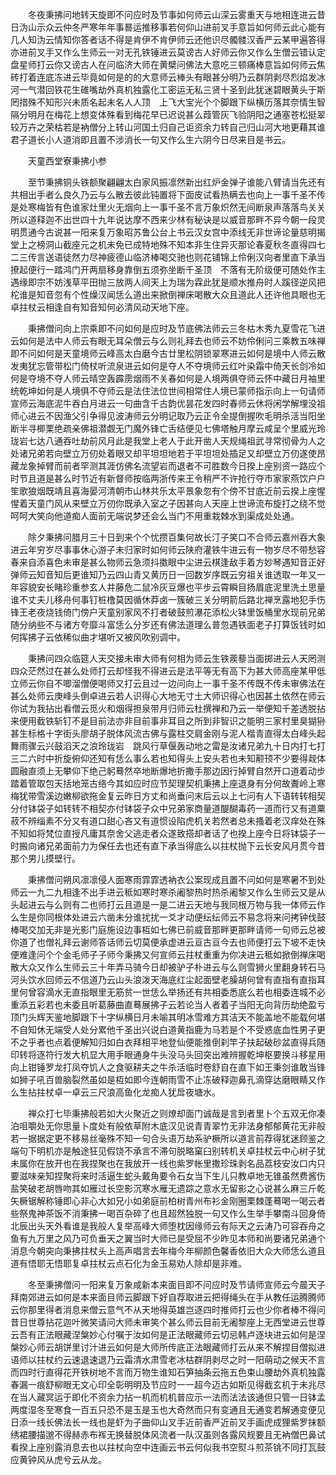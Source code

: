 <!-- { "loadSidebar": true } -->
　　冬夜秉拂问地转天旋即不问应时及节事如何师云山深云雾重天与地相连进云昔日沩山示众云仲冬严寒年年事晷运推移事若何仰山进前叉手意旨如何师云此心能有几人知沩云情知你答者话不得是肯伊不肯伊师云还他识尽髑髅汉香严云某甲遍答得亦进前叉手又作么生师云一对无孔铁锤进云莫谤古人好师云你又作么生僧云错认定盘星师打云你又谤古人在问临济大师在黄檗问佛法大意吃三顿痛棒意旨如何师云焦砖打着连底冻进云毕竟如何是的的大意师云棒头有眼甚分明乃云群阴剥尽烈焰发冰河一气潜回铁花生碓嘴劫外真机独露化工密运无私三贤十圣到此犹迷碧眼黄头于斯罔措殊不知形兴未质名起未名人人顶　上飞大宝光个个脚跟下纵横历落其奈情生智隔分明月在梅花上想变体殊看到梅花早已迟说甚么葭管灰飞验阴阳之通塞苍松挺翠较万卉之荣枯若是衲僧分上转山河国土归自己讵资余力转自己归山河大地更藉其谁君子道长小人道消即且置不涉消长一句又作么生六阴今日尽来目是书云。

　　天童西堂寮秉拂小参

　　至节秉拂铜头铁额聚翩翩太白家风振凛然新出红炉金弹子谁能八臂请当先还有共相出手者么良久乃云与么散去彼此钝置将下面皮试看热瞒去也向上一事千圣不传是处寒梅皆有色谁家灶里火无烟向上一事千圣不言万象炽然无间断泉声落落鸟关关所以道释迦不出世四十九年说达摩不西来少林有秘诀是以威音那畔不异今朝一段灵明贯通今古说甚一阳来复万象昭苏鲁公台上书云汉女宫中添线无非世谛论量慈明揭堂上之榜洞山截座元之机未免已成特地殊不知本非生住异灭那论春夏秋冬直得四七二三传言送语徒然力尽神疲德山临济棒喝交驰也则花铺锦上伶俐汉向者里直下承当撩起便行一踏鸿门开两扇移身靠倒五须弥坐断千圣顶　不落有无阶级便可随处作主遇缘即宗不妨浅草平田抛三放两人间天上为瑞为霖此犹是顺水推舟时人蹊径逆风把柁谁是知音忽有个性燥汉闻恁么道出来掀倒禅床喝散大众且道此人还许他具眼也无卓拄杖云相逢自有知音知何必清风动天地下座。

　　秉拂僧问向上宗乘即不问如何是应时及节底佛法师云三冬枯木秀九夏雪花飞进云如何是法中人师云有眼无耳朵僧云与么则礼拜去也师云不妨伶俐问三乘教五味禅即不问如何是天童境师云峰高太白磨今古廿里松阴锁翠寒进云如何是境中人师云散发夷犹忘管带松门倚杖听流泉进云如何是夺人不夺境师云红叶染霜中倚天长剑冷如何是夺境不夺人师云晴空轰霹雳烟雨不关春如何是人境两俱夺师云怀中藏日月袖里统乾坤如何是人境俱不夺师云是法住法位世间相常住人境已蒙师指示向上一句请师宣师云海底泥牛吞白月进云一句曲含千古韵优昙花发四时春师云休将闲学解埋没祖师心进云不因渔父引争得见波涛师云分明记取乃云正令全提倒握吹毛明杀活当阳坐断半寻楖栗绝疏亲佛祖潜觑无门魔外锋亡舌结便见七佛塔触月摩云咸呈个里威光玲珑岩七达八通吞吐劫前风月此是我堂上老人于此开凿人天规绳祖武寻常彻骨为人之处诸兄弟若向壁立万仞处着眼又却平坦坦地若于平坦坦处插足又却壁立万仞遂使昂藏龙象掉臂而前者罕测其涯仿佛名流望岩而退者不可胜数今日揆上座别资一路应个时节且道是甚么时节近有新督师按临两浙传来王令稍严不许抢行夺市家家燕饮户户笙歌狼烟既靖且喜海晏河清朝市山林共乐太平景象忽有个傍不甘底近前云揆上座惺惺着天童门风从来壁立万仞你既承入室之子因甚向人天座上世谛流布旋打之绕不觉呵呵大笑向他道痴人面前无端说梦还会么当门不用重栽棘水到渠成处处通。

　　除夕秉拂问腊月三十日到来个个忧攒百集何故长汀子笑口不合师云嘉州吞大象进云年穷岁尽事事休心游子未归家时如何师云陕府灌铁牛进云有一物岁尽不带愁容春来自添喜色未审是甚么物师云急须抖擞眼中尘进云棋逢敌手着方妙琴遇知音正好弹师云知音知后更谁知乃云四山青又黄历日一回数岁序既云穷祖关谁透取一年又一年容貌安长睹珍重参玄人井藤危二鼠冷灰豆爆也平步云霄瞬目扬眉底泥里洗土思量谁不丈夫儿移舟何事钉桩橹莫因循休莽卤一簇破三关分明箭后路北禅烹露地犯手伤锋王老夜烧钱倚门傍户天童别家风不打者破鼓煎瀑花添松火钵里饭桶里水现前兄弟随分纳些不与诸方夸靡斗富恁么分岁还有佛法道理么普忽遇铁面老子打算饭钱时如何挥拂子云依稀似曲才堪听又被风吹别调中。

　　秉拂问四众临筵人天交接未审大师有何相为师云生铁蒺藜当面掷进云人天罔测四众茫然过在甚么处师打云却怪我不得进云是法平等无有高下为甚大师高座某甲低立师云你自不唧溜僧便喝师又打云且过一边问向上一事千圣不传既不传未审佛法在甚么处师云庚峰头倒卓进云若人识得心大地无寸土大师识得心也因甚土依然在师云你试为我拈出看僧云觅火和烟得担泉带月归师云杜撰禅和乃云一举便知千差透脱拈来便用截铁斩钉不是目前法亦非目前事非耳目之所到非智识之能明三家村里臭猢狲甚生标格十字街头廖胡子脱体风流古佛与露柱交肩金刚与泥人楷青直得太白峰头起舞雨骤云兴鼓滔天之浪玲珑岩　跳风行草偃轰动地之雷是汝诸兄弟九十日内打七打三二六时中折旋俯仰还知有恁么事么若也知得头上安头若也未知颟顸不少要得觌体圆融直须上无攀仰下绝己躬蓦然卒地断爆地折撒手那边因行掉臂自然开口道着动步踏着管取包天括地笼古络今其如应时应节契理契机秉拂上座退身有分何故聻岭上寒梅犹带雪溪边嫩柳欲拖金复云昨日方丈和尚垂问末后云以上七问有人下语转转相契分付钵袋子如转转不相契亦付钵袋子众中兄弟家商量道醍醐毒药一道而行又有道粟菽不辨缁素不分又有道口甜心吝又有道惯设陷虎机关若然者总未搔着老汉痒处在殊不知如将梵位直授凡庸其奈舍父逃走者众遂致搭却者话了也揆上座今日将钵袋子一时搬向诸兄弟面前力为保任去也还有直下承当得底么以拄杖抛下云长安风月贯今昔那个男儿摸壁行。

　　秉拂僧问朔风凛凛侵人面寒雨霏霏透衲衣公案现成且置不问如何是寒暑不到处师云一九二九相逢不出手进云秪如寒时寒杀阇黎热时热杀阇黎又作么生师云又是从头起进云与么则有二也师打云且道是一是二进云天地与我同根万物与我一体师云作么生是你同根体处进云六凿未分谁扰扰一爻才动便纭纭师云不易念将来问拷钟伐鼓棒喝交加无非是光影门庭施设边事枑如七佛已前威音那畔更那畔请师一句师云总被你道了也僧礼拜云谢师答话师云切莫便承虚进云亘古亘今去也师便打云下坡不走快便难逢问个个金毛师子子师今秉拂又何宣师云拄杖重重为你决进云秪如掀倒禅床喝散大众又作么生师云三十年弄马骑今日却被驴子朴进云与么则雪狮火里翻身转石马河头饮水回师云不信道乃云山头浪泼天海底红尘起面壁老臊胡何曾有直指有直指耳里何曾容滴水无直指眼里无筋贫一世恁么举扬还有共相委悉底么若也相委连城不必重添五彩若也未委且听葛藤曲直蓦展拂子云若论当人者着子当阳无向背历劫绝盈亏顶门头辉天鉴地脚跟下十字纵横日月未喻其明冰雪难方其洁天不能盖地不能载何堪不自知休无端受人处分累他千圣出兴说白道黄指鹿为马若是个不受惑底血性男子更不之乎者也点着便解知归如白衣拜相平地登仙便能推倒刹竿子扶起破砂盆直得兵随印转将逐符行发大机显大用手眼通身牛头没马头回突出难辨握乾坤枢要换斗移星用向上钳锤罗龙打凤夺饥人之食驱耕夫之牛杀活临时卷舒自在直下如王秉剑谁敢当锋如狮子吼百兽脑裂然虽如是枑如即今连朝雨雪不止冻破释迦鼻孔滴穿达磨眼睛又作么生拈拄杖卓一卓云三尺浪高鱼化龙痴人犹戽夜塘水。

　　禅众打七毕秉拂般若如大火聚近之则燎却面门诚哉是言到者里卜个五双无你凑泊咀嚼处无你思量卜度处有般依草附木底汉见说青青翠竹无非法身郁郁黄花无非般若一据据定更不移易丝毫殊不知一句合头语万劫系驴橛所以道言前荐得犹迷顾鉴之端句下明机亦是触途狂见假饶不承言不滞句脱略窠臼别转机关卓拄杖云中心树子犹未属你在放开也在我捏聚也在我放开一线也紫罗帐里撒珍珠剥名品荔枝安汝口内只要滋味亲知捏聚将来时活逼生蛇头戴角要令石女当下生儿只教卓地无锥虽然费酱伤盐笑破老胡唇吻其如雁过长空影沉寒水雁无遗踪之意水无留影之心说甚么麻三斤乾矢橛锯解称锤即心非心大如兄小如弟庭前柏树青州布衫金刚圈栗棘蓬蓦喝一喝云者些祭鬼神茶饭不消秉拂一喝百杂碎了也且超然独脱一句又作么生举手攀南斗回身倚北辰出头天外看谁是我般人复举高峰大师堕枕因缘师云有际天之云涛乃可容吞舟之鱼有九万里之风乃可负垂天之翼当时大师已是受屈不少昨见本师和尚要诸兄弟通个消息今朝突向秉拂拄杖头上高声唱言去年梅今年柳颜色馨香依旧大众大师恁么道且道有悟耶无悟耶复卓拄杖云点石化为金玉易劝人除却是非难。

　　冬至秉拂僧问一阳来复万象咸新本来面目即不问应时及节请师宣师云今晨天子拜南郊进云如何是本来面目师云脚跟下好自荐取进云把得绳头在手从教任运腾腾师云你那里得者消息来僧云意气不从天地得英雄岂逐四时推师打云也少你者棒不得问昔日世尊拈花迦叶微笑请问大师未审笑个甚么师云目前无阇黎座上无西堂进云世尊云吾有正法眼藏涅槃妙心付嘱于汝如何是正法眼藏师云切忌韩卢逐块进云如何是涅槃妙心师云胡饼里讨汁进云如何是大师所传底正法眼藏师打云从来不解捏目僧拟进语师以拄杖约云速退速退乃云霜清水肃雪老冰枯群阴剥尽之时一阳萌动之候天不言而四时行直得花开铁树地不言而万物生谁知石笋抽条云拖五色束山腰劫外真机独露春漏一痕舒柳眼无文心印全彰明明及节应时一一超今迈古如斯见得截玄机于未兆尽在当人藏冥运于即化不资余力拈一机而机机普应示一法而法法该通但只管一日钵孟两度湿冬至寒食一百五只恐不是玉是玉也大奇然而只有变通且无通变若解通变便见日添一线长佛法长一线也是虾为子曲仰山叉手近前香严近前叉手画虎成狸紫罗抹额绣裙腰描邈不得赫赤布裈无换替脱体风流者一队汉虽则各露风规要且无衲僧巴鼻试看揆上座别露消息去也以拄杖向空中连画云书云何似我书空熨斗煎茶铫不同打瓦鼓应黄钟风从虎兮云从龙。

